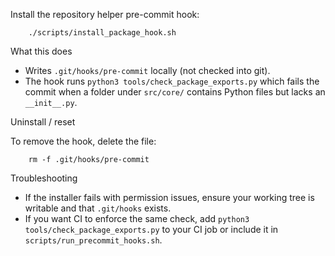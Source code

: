 
Install the repository helper pre-commit hook:

        ./scripts/install_package_hook.sh

What this does
- Writes `.git/hooks/pre-commit` locally (not checked into git).
- The hook runs `python3 tools/check_package_exports.py` which fails
    the commit when a folder under `src/core/` contains Python files but
    lacks an `__init__.py`.

Uninstall / reset

To remove the hook, delete the file:

        rm -f .git/hooks/pre-commit

Troubleshooting

- If the installer fails with permission issues, ensure your working
    tree is writable and that `.git/hooks` exists.
- If you want CI to enforce the same check, add `python3 tools/check_package_exports.py`
    to your CI job or include it in `scripts/run_precommit_hooks.sh`.

